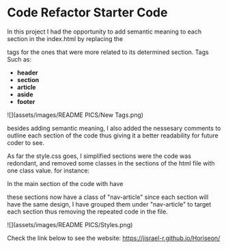 # Code Refactor Starter Code
In this project I had the opportunity to add  semantic meaning to each section in the index.html
by replacing the <div> tags for the ones that were more related to its determined section. Tags Such as:
- **header**
- **section**
- **article**
- **aside**
- **footer**

![](assets/images/README PICS/New Tags.png)

besides adding semantic meaning, I also added the nessesary comments to 
outline each section of the code thus giving it a better readability for future coder
to see.

As far the style.css goes, I simplified sections were the code was redondant, and removed 
some classes in the sections of the html file with one class value. for instance:

In the main section of the code with have 
<!-- Search engine optimization section -->
<!-- online reputation management section -->
<!-- social media marketing section -->
these sections now have a class of "nav-article" since each section will have the same
design, I have grouped them under "nav-article" to target each section thus removing
the repeated code in the file.

![](assets/images/README PICS/Styles.png)


Check the link below to see the website:
https://jisrael-r.github.io/Horiseon/
